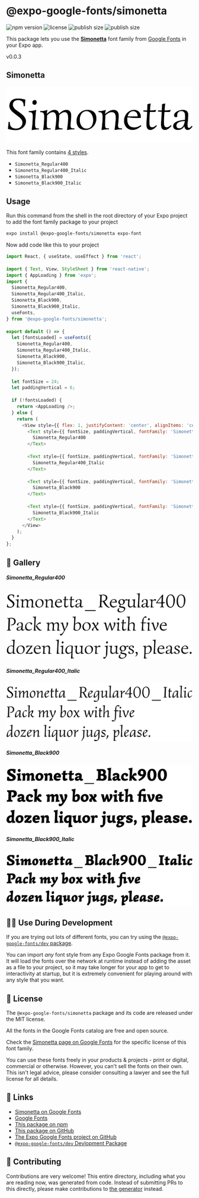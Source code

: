 # @expo-google-fonts/simonetta

![npm version](https://flat.badgen.net/npm/v/@expo-google-fonts/simonetta)
![license](https://flat.badgen.net/github/license/expo/google-fonts)
![publish size](https://flat.badgen.net/packagephobia/install/@expo-google-fonts/simonetta)
![publish size](https://flat.badgen.net/packagephobia/publish/@expo-google-fonts/simonetta)

This package lets you use the [**Simonetta**](https://fonts.google.com/specimen/Simonetta) font family from [Google Fonts](https://fonts.google.com/) in your Expo app.

v0.0.3

## Simonetta

![Simonetta](./font-family.png)

This font family contains [4 styles](#-gallery).

- `Simonetta_Regular400`
- `Simonetta_Regular400_Italic`
- `Simonetta_Black900`
- `Simonetta_Black900_Italic`

## Usage

Run this command from the shell in the root directory of your Expo project to add the font family package to your project
```sh
expo install @expo-google-fonts/simonetta expo-font
```

Now add code like this to your project
```js
import React, { useState, useEffect } from 'react';

import { Text, View, StyleSheet } from 'react-native';
import { AppLoading } from 'expo';
import {
  Simonetta_Regular400,
  Simonetta_Regular400_Italic,
  Simonetta_Black900,
  Simonetta_Black900_Italic,
  useFonts,
} from '@expo-google-fonts/simonetta';

export default () => {
  let [fontsLoaded] = useFonts({
    Simonetta_Regular400,
    Simonetta_Regular400_Italic,
    Simonetta_Black900,
    Simonetta_Black900_Italic,
  });

  let fontSize = 24;
  let paddingVertical = 6;

  if (!fontsLoaded) {
    return <AppLoading />;
  } else {
    return (
      <View style={{ flex: 1, justifyContent: 'center', alignItems: 'center' }}>
        <Text style={{ fontSize, paddingVertical, fontFamily: 'Simonetta_Regular400' }}>
          Simonetta_Regular400
        </Text>

        <Text style={{ fontSize, paddingVertical, fontFamily: 'Simonetta_Regular400_Italic' }}>
          Simonetta_Regular400_Italic
        </Text>

        <Text style={{ fontSize, paddingVertical, fontFamily: 'Simonetta_Black900' }}>
          Simonetta_Black900
        </Text>

        <Text style={{ fontSize, paddingVertical, fontFamily: 'Simonetta_Black900_Italic' }}>
          Simonetta_Black900_Italic
        </Text>
      </View>
    );
  }
};

```

## 🔡 Gallery

##### Simonetta_Regular400
![Simonetta_Regular400](./d055b6397968d2e7b9a9c70b4e5d12a390ae937fbb2c140c5a2ca2bcb019501f.ttf.png)

##### Simonetta_Regular400_Italic
![Simonetta_Regular400_Italic](./dbbbd6a2dedbac1c09bf69696a69adec943f3ac81e9a4b6cedf0fab0beee274e.ttf.png)

##### Simonetta_Black900
![Simonetta_Black900](./2f9dab867c54e03c7203dae54a40e8233843e6ed0c74e9f1c939a0c3ff6e48ef.ttf.png)

##### Simonetta_Black900_Italic
![Simonetta_Black900_Italic](./b59c51c3445243e941c14dbc3663f87d2ffaa11e037d4eca6d8cc9103048d478.ttf.png)


## 👩‍💻 Use During Development

If you are trying out lots of different fonts, you can try using the [`@expo-google-fonts/dev` package](https://github.com/expo/google-fonts/tree/master/font-packages/dev#readme).

You can import *any* font style from any Expo Google Fonts package from it. It will load the fonts
over the network at runtime instead of adding the asset as a file to your project, so it may take longer
for your app to get to interactivity at startup, but it is extremely convenient
for playing around with any style that you want.

## 📖 License

The `@expo-google-fonts/simonetta` package and its code are released under the MIT license.

All the fonts in the Google Fonts catalog are free and open source.

Check the [Simonetta page on Google Fonts](https://fonts.google.com/specimen/Simonetta) for the specific license of this font family.

You can use these fonts freely in your products & projects - print or digital, commercial or otherwise. However, you can't sell the fonts on their own. This isn't legal advice, please consider consulting a lawyer and see the full license for all details.

## 🔗 Links

- [Simonetta on Google Fonts](https://fonts.google.com/specimen/Simonetta)
- [Google Fonts](https://fonts.google.com/)
- [This package on npm](https://www.npmjs.com/package/@expo-google-fonts/simonetta)
- [This package on GitHub](https://github.com/expo/google-fonts/tree/master/font-packages/simonetta)
- [The Expo Google Fonts project on GitHub](https://github.com/expo/google-fonts)
- [`@expo-google-fonts/dev` Devlopment Package](https://github.com/expo/google-fonts/tree/master/font-packages/dev)


## 🤝 Contributing

Contributions are very welcome! This entire directory, including what you are reading now, was generated from code. Instead of submitting PRs to this directly, please make contributions to [the generator](https://github.com/expo/google-fonts/tree/master/packages/generator) instead.
